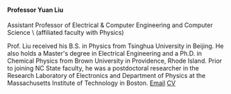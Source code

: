 #### Professor Yuan Liu

Assistant Professor of Electrical & Computer Engineering and Computer Science \\
(affiliated faculty with Physics)

Prof. Liu received his B.S. in Physics from Tsinghua University in Beijing. He also holds a Master's degree in Electrical Engineering and a Ph.D. in Chemical Physics from Brown University in Providence, Rhode Island. Prior to joining NC State faculty, he was a postdoctoral researcher in the Research Laboratory of Electronics and Department of Physics at the Massachusetts Institute of Technology in Boston. [Email](mailto:q_yuanliu@ncsu.edu) [CV](/assets/pdf/CV_YuanLiu.pdf) <br/> 
